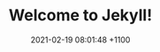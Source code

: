 ---
layout: main
title:  "Welcome to Jekyll!"
date:   2021-02-19 08:01:48 +1100
categories: jekyll update
---